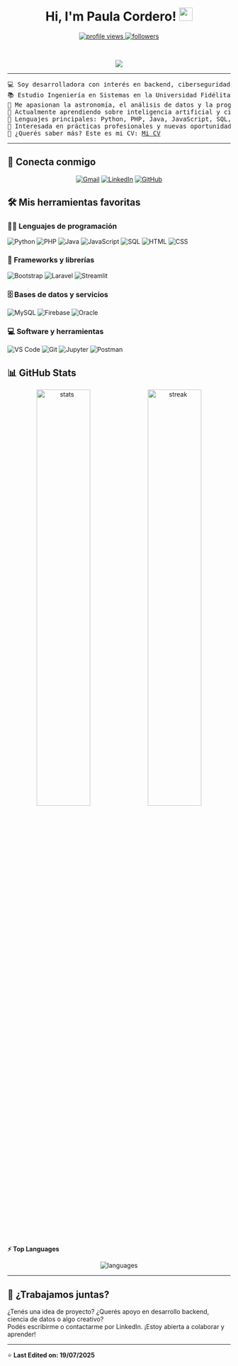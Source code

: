 <h1 align="center">
Hi, I'm Paula Cordero!
	<a href="https://github.com/Paulacorder">
		<img src="https://media.giphy.com/media/hvRJCLFzcasrR4ia7z/giphy.gif" width="30">
	</a>
</h1>

<p align="center">
	<a href="https://github.com/Paulacorder">
		<img src="https://komarev.com/ghpvc/?username=Paulacorder&label=Profile%20views&color=0e75b6&style=flat" alt="profile views" />
	</a>
	<a href="https://github.com/Paulacorder">
		<img src="https://img.shields.io/github/followers/Paulacorder?label=Followers" alt="followers" />
	</a>
</p>

<br/>

<p align="center">
	<a href="https://github.com/Paulacorder">
		<img src="https://readme-typing-svg.herokuapp.com?lines=Computer+Science+Student;Passionate+about+Cybersecurity+and+Data+Science;Astronomy+Lover;Always+learning+new+things&center=true&width=400&height=45">
	</a>
</p>

<hr>

<pre>
💻 Soy desarrolladora con interés en backend, ciberseguridad y ciencia de datos
📚 Estudio Ingeniería en Sistemas en la Universidad Fidélitas, Costa Rica
🔭 Me apasionan la astronomía, el análisis de datos y la programación
🌱 Actualmente aprendiendo sobre inteligencia artificial y ciberseguridad
🌟 Lenguajes principales: Python, PHP, Java, JavaScript, SQL, HTML/CSS
🚩 Interesada en prácticas profesionales y nuevas oportunidades laborales
🤔 ¿Querés saber más? Este es mi CV: <a href="https://drive.google.com/file/d/1FEXc8eiNaSQfQ57lXUosdHvckX6z4XSH/view?usp=drive_link" target="_blank">Mi CV</a>
</pre>

<hr>

## 🤝 Conecta conmigo

<p align="center">
	<a href="mailto:paulacorderosegura@gmail.com"><img src="https://img.shields.io/badge/gmail-%23EA4335.svg?style=plastic&logo=gmail&logoColor=white" alt="Gmail"/></a>
	<a href="https://www.linkedin.com/in/paulacorder"><img src="https://img.shields.io/badge/linkedin-%230A66C2.svg?style=plastic&logo=linkedin&logoColor=white" alt="LinkedIn"/></a>
	<a href="https://github.com/Paulacorder"><img src="https://img.shields.io/badge/github-%23181717.svg?style=plastic&logo=github&logoColor=white" alt="GitHub"/></a>
</p>

## 🛠️ Mis herramientas favoritas

### 👨‍💻 Lenguajes de programación

<p>
    <img alt="Python" src="https://img.shields.io/badge/Python-%2314354C.svg?logo=python&logoColor=white">
    <img alt="PHP" src="https://img.shields.io/badge/PHP-%23777BB4.svg?logo=php&logoColor=white">
    <img alt="Java" src="https://img.shields.io/badge/Java-%23ED8B00.svg?logo=java&logoColor=white">
    <img alt="JavaScript" src="https://img.shields.io/badge/JavaScript-%23F7DF1E.svg?logo=javascript&logoColor=black">
    <img alt="SQL" src="https://img.shields.io/badge/SQL-%2300758F.svg?logo=mysql&logoColor=white">
    <img alt="HTML" src="https://img.shields.io/badge/HTML5-%23E34F26.svg?logo=html5&logoColor=white">
    <img alt="CSS" src="https://img.shields.io/badge/CSS3-%231572B6.svg?logo=css3&logoColor=white">
</p>

### 🧰 Frameworks y librerías

<p>
    <img alt="Bootstrap" src="https://img.shields.io/badge/Bootstrap-%23150458.svg?logo=Bootstrap&logoColor=white">
    <img alt="Laravel" src="https://img.shields.io/badge/Laravel-%23FF2D20.svg?logo=laravel&logoColor=white">
    <img alt="Streamlit" src="https://img.shields.io/badge/Streamlit-%23FF4B4B.svg?logo=streamlit&logoColor=white">
</p>

### 🗄️ Bases de datos y servicios

<p>
    <img alt="MySQL" src="https://img.shields.io/badge/MySQL-%2300f.svg?logo=mysql&logoColor=white">
    <img alt="Firebase" src="https://img.shields.io/badge/Firebase-%23FF6F00.svg?logo=firebase&logoColor=white">
    <img alt="Oracle" src="https://img.shields.io/badge/Oracle-%23F80000.svg?logo=oracle&logoColor=white">
</p>

### 💻 Software y herramientas

<p>
    <img alt="VS Code" src="https://img.shields.io/badge/VSCode-0078d7.svg?logo=visual-studio-code&logoColor=white">
    <img alt="Git" src="https://img.shields.io/badge/Git-%23F05033.svg?logo=git&logoColor=white">
    <img alt="Jupyter" src="https://img.shields.io/badge/Jupyter-%23F37626.svg?logo=Jupyter&logoColor=white">
    <img alt="Postman" src="https://img.shields.io/badge/Postman-FF6C37?logo=postman&logoColor=white">
</p>

## 📊 GitHub Stats

<p align="center">
	<img width="49%" src="https://github-readme-stats.vercel.app/api?username=Paulacorder&show_icons=true" alt="stats">
	<img width="49%" src="https://github-readme-streak-stats.herokuapp.com/?user=Paulacorder" alt="streak">
</p>

<summary><b>⚡ Top Languages</b></summary>

<p align="center">
	<img src="https://github-readme-stats.vercel.app/api/top-langs/?username=Paulacorder&langs_count=8&layout=compact" alt="languages">
</p>

---

## 🚀 ¿Trabajamos juntas?

¿Tenés una idea de proyecto? ¿Querés apoyo en desarrollo backend, ciencia de datos o algo creativo?  
Podés escribirme o contactarme por LinkedIn. ¡Estoy abierta a colaborar y aprender!

---

⭐ **Last Edited on: 19/07/2025**
